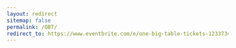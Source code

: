 ```yaml
---
layout: redirect
sitemap: false
permalink: /OBT/
redirect_to: https://www.eventbrite.com/e/one-big-table-tickets-123373442287
---
```

